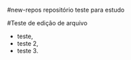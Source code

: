 #new-repos
repositório teste para estudo

#Teste de edição de arquivo
* teste,
* teste 2,
* teste 3.
